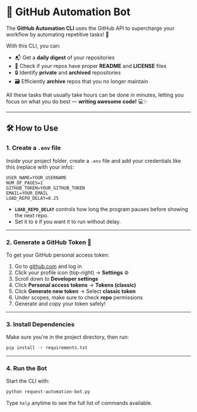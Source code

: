 # 🤖 GitHub Automation Bot

The **GitHub Automation CLI** uses the GitHub API to supercharge your workflow by automating repetitive tasks! 🚀

With this CLI, you can:

- 📬 Get a **daily digest** of your repositories  
- 📄 Check if your repos have proper **README** and **LICENSE** files  
- 🔒 Identify **private** and **archived** repositories  
- 🗃️ Efficiently **archive** repos that you no longer maintain  

All these tasks that usually take hours can be done in minutes, letting you focus on what you do best — **writing awesome code!** 💻✨

---

## 🛠️ How to Use

### 1. Create a `.env` file

Inside your project folder, create a `.env` file and add your credentials like this (replace with your info):

```env
USER_NAME=YOUR_USERNAME  
NUM_OF_PAGES=1  
GITHUB_TOKEN=YOUR_GITHUB_TOKEN  
EMAIL=YOUR_EMAIL  
LOAD_REPO_DELAY=0.25  
```

- **`LOAD_REPO_DELAY`** controls how long the program pauses before showing the next repo.  
- Set it to `0` if you want it to run without delay.

---

### 2. Generate a GitHub Token 🔑

To get your GitHub personal access token:

1. Go to [github.com](https://github.com) and log in  
2. Click your profile icon (top-right) → **Settings** ⚙️  
3. Scroll down to **Developer settings**  
4. Click **Personal access tokens** → **Tokens (classic)**  
5. Click **Generate new token** → Select **classic token**  
6. Under scopes, make sure to check **repo** permissions  
7. Generate and copy your token safely!

---

### 3. Install Dependencies

Make sure you're in the project directory, then run:

```bash
pip install -r requirements.txt  
```

---

### 4. Run the Bot

Start the CLI with:

```bash
python request-automation-bot.py  
```

Type `help` anytime to see the full list of commands available.
